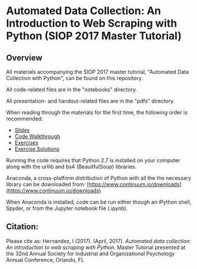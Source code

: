 
# Automated Data Collection: An Introduction to Web Scraping with Python (SIOP 2017 Master Tutorial)

## Overview

All materials accompanying the SIOP 2017 master tutorial, "Automated Data Collection with Python", can be found on this repository.

All code-related files are in the "notebooks" directory.

All presentation- and handout-related files are in the "pdfs" directory.

When reading through the materials for the first time, the following order is recommended:
+ [Slides](https://docs.google.com/presentation/d/1E7F0sUnuH9GLwYhKUOlp1WmnNJkPaXdBVKnaXEUrzx4/edit?usp=sharing)
+ [Code Walkthrough](https://github.com/ivanhrndz/SIOP2017/blob/master/notebooks/Automated%20Data%20Collection.ipynb)
+ [Exercises](https://github.com/ivanhrndz/SIOP2017/blob/master/pdfs/AutomatedCollectingExercises.pdf)
+ [Exercise Solutions](https://github.com/ivanhrndz/SIOP2017/blob/master/notebooks/AutomatedDataCollectionExercises.ipynb)

Running the code requires that Python 2.7 is installed on your computer along with the urllib and bs4 (BeauitfulSoup) libraries.

Anaconda, a cross-platform distribution of Python with all the the necessary library can be downloaded from: [https://www.continuum.io/downloads](https://www.continuum.io/downloads)

When Anaconda is installed, code can be run either though an iPython shell, Spyder, or from the Jupyter notebook file (.ipynb).

## Citation:

Please cite as: Hernandez, I (2017). (April, 2017). <i>Automated data collection: An introduction to web scraping with Python.</i> Master Tutorial presented at the 32nd Annual Society for Industrial and Organizational Psychology Annual Conference, Orlando, FL

